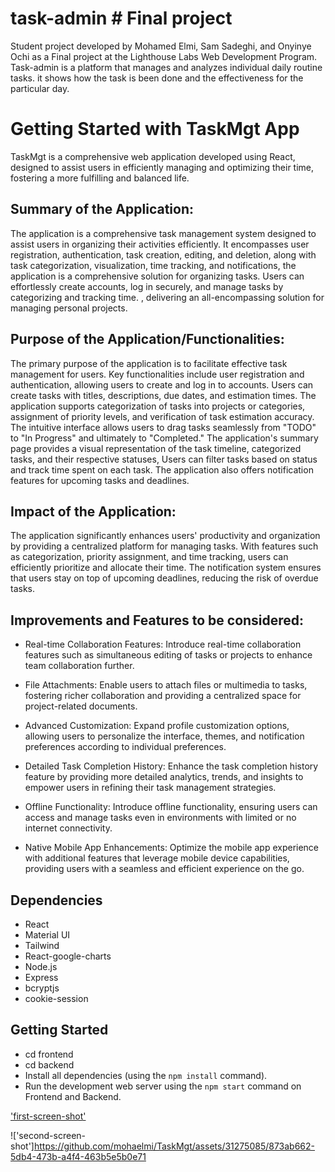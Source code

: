 # task-admin # Final project

Student project developed by Mohamed Elmi, Sam Sadeghi, and Onyinye Ochi as a Final project at the Lighthouse Labs Web Development Program. Task-admin is a platform that manages and analyzes individual daily routine tasks. it shows how the task is been done and the effectiveness for the particular day.

# Getting Started with TaskMgt App

TaskMgt is a comprehensive web application developed using React, designed to assist users in efficiently managing and optimizing their time, fostering a more fulfilling and balanced life.

## Summary of the Application:

The application is a comprehensive task management system designed to assist users in organizing their activities efficiently. It encompasses user registration, authentication, task creation, editing, and deletion, along with task categorization, visualization, time tracking, and notifications, the application is a comprehensive solution for organizing tasks. Users can effortlessly create accounts, log in securely, and manage tasks by categorizing and tracking time. , delivering an all-encompassing solution for managing personal projects.

## Purpose of the Application/Functionalities:

The primary purpose of the application is to facilitate effective task management for users. Key functionalities include user registration and authentication, allowing users to create and log in to accounts. Users can create tasks with titles, descriptions, due dates, and estimation times. The application supports categorization of tasks into projects or categories, assignment of priority levels, and verification of task estimation accuracy.
The intuitive interface allows users to drag tasks seamlessly from "TODO" to "In Progress" and ultimately to "Completed."
The application's summary page provides a visual representation of the task timeline, categorized tasks, and their respective statuses, Users can filter tasks based on status and track time spent on each task. The application also offers notification features for upcoming tasks and deadlines.

## Impact of the Application:

The application significantly enhances users' productivity and organization by providing a centralized platform for managing tasks. With features such as categorization, priority assignment, and time tracking, users can efficiently prioritize and allocate their time. The notification system ensures that users stay on top of upcoming deadlines, reducing the risk of overdue tasks.

## Improvements and Features to be considered:

- Real-time Collaboration Features: Introduce real-time collaboration features such as simultaneous editing of tasks or projects to enhance team collaboration further.

- File Attachments: Enable users to attach files or multimedia to tasks, fostering richer collaboration and providing a centralized space for project-related documents.

- Advanced Customization: Expand profile customization options, allowing users to personalize the interface, themes, and notification preferences according to individual preferences.

- Detailed Task Completion History: Enhance the task completion history feature by providing more detailed analytics, trends, and insights to empower users in refining their task management strategies.

- Offline Functionality: Introduce offline functionality, ensuring users can access and manage tasks even in environments with limited or no internet connectivity.

- Native Mobile App Enhancements: Optimize the mobile app experience with additional features that leverage mobile device capabilities, providing users with a seamless and efficient experience on the go.

## Dependencies

- React
- Material UI
- Tailwind
- React-google-charts
- Node.js
- Express
- bcryptjs
- cookie-session

## Getting Started

- cd frontend
- cd backend
- Install all dependencies (using the `npm install` command).
- Run the development web server using the `npm start` command on Frontend and Backend.


['first-screen-shot'](https://github.com/mohaelmi/TaskMgt/assets/31275085/3170720e-d025-4599-be3e-a3fc262dce63)

!['second-screen-shot']https://github.com/mohaelmi/TaskMgt/assets/31275085/873ab662-5db4-473b-a4f4-463b5e5b0e71